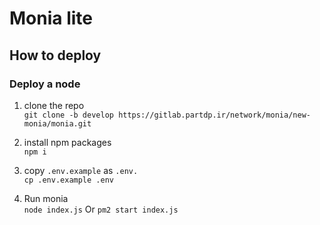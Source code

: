 # Monia lite
## How to deploy
### Deploy a node



1. clone the repo \
```git clone -b develop https://gitlab.partdp.ir/network/monia/new-monia/monia.git```

2. install npm packages \
```npm i```

3. copy `.env.example` as `.env.` \
```cp .env.example .env```

7. Run monia  \
```node index.js``` Or ```pm2 start index.js```